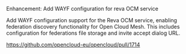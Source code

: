 Enhancement: Add WAYF configuration for reva OCM service

Add WAYF configuration support for the Reva OCM service,
enabling federation discovery functionality for Open Cloud Mesh.
This includes configuration for federations file storage and invite accept dialog URL.

https://github.com/opencloud-eu/opencloud/pull/1714
